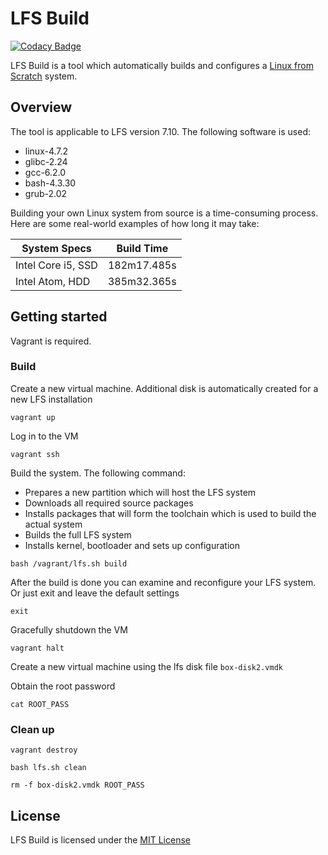 # LFS Build
[![Codacy Badge](https://api.codacy.com/project/badge/Grade/d76fc92f5fc64747a42fd3cb71930aa0)](https://www.codacy.com/app/nmuzychuk/lfs-build)

LFS Build is a tool which automatically builds and configures a [Linux from Scratch](http://www.linuxfromscratch.org/lfs/) system.

## Overview
The tool is applicable to LFS version 7.10. The following software is used:
* linux-4.7.2
* glibc-2.24
* gcc-6.2.0
* bash-4.3.30
* grub-2.02

Building your own Linux system from source is a time-consuming process. Here are some real-world examples of how long it may take:

| System Specs       | Build Time    |
| ------------------ |:-------------:|
| Intel Core i5, SSD | 182m17.485s   |
| Intel Atom, HDD    | 385m32.365s   |

## Getting started
Vagrant is required.

### Build
Create a new virtual machine. Additional disk is automatically created for a new LFS installation
```console
vagrant up
```
Log in to the VM
```console
vagrant ssh
```
Build the system. The following command:
* Prepares a new partition which will host the LFS system
* Downloads all required source packages
* Installs packages that will form the toolchain which is used to build the actual system
* Builds the full LFS system
* Installs kernel, bootloader and sets up configuration

```console
bash /vagrant/lfs.sh build
```
After the build is done you can examine and reconfigure your LFS system. Or just exit and leave the default settings
```console
exit
```
Gracefully shutdown the VM
```console
vagrant halt
```
Create a new virtual machine using the lfs disk file `box-disk2.vmdk`

Obtain the root password
```console
cat ROOT_PASS
```

### Clean up
```console
vagrant destroy
```
```console
bash lfs.sh clean
```
```console
rm -f box-disk2.vmdk ROOT_PASS
```

## License
LFS Build is licensed under the [MIT License](LICENSE)
